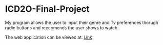 # ICD2O-Final-Project


My program allows the user to input their genre and Tv preferences thorugh radio buttons and reccomends the user shows to watch. 

The web application can be viewed at: [Link](https://mths-icd2o-1-2024.github.io/ICD2O-Final-Project-icd2o-1.2024/) 

